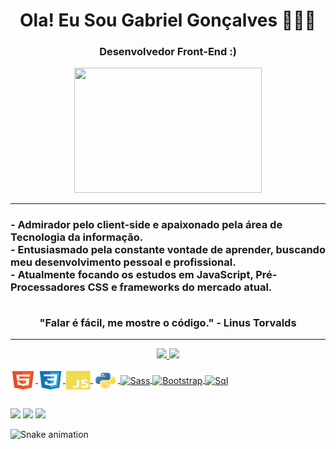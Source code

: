 <h1 align="center"> Ola! Eu Sou Gabriel Gonçalves 👋🏻‍💻</h1>
<h3 align="center"> Desenvolvedor Front-End :)</h3>

<p align="center" >
  
<img  width="300" height="200" src="https://user-images.githubusercontent.com/103828336/174454369-8079155e-fc25-4458-b9f5-ca1f4c4295bf.gif">
  
</p>

<hr>
  <h3> 
- Admirador pelo client-side e apaixonado 
pela área de Tecnologia da informação. 
 <br/>
- Entusiasmado pela constante vontade de aprender, buscando meu 
desenvolvimento pessoal e profissional.
 <br/>
- Atualmente focando os estudos em JavaScript, Pré-Processadores CSS e frameworks do mercado atual.
  <br/>
  <p align="center" >
   <br/>
      "Falar é fácil, me mostre o código."
      - Linus Torvalds
 </p>
  
</h3>

<hr>

<div align="center">
  <a href="https://github.com/GabrielFleckl">
  <img   height="165em" src="https://github-readme-stats.vercel.app/api?username=GabrielFleckl&show_icons=true&theme=github_dark&include_all_commits=true&count_private=true"/>
  <img   height="165em" src="https://github-readme-stats.vercel.app/api/top-langs/?username=GabrielFleckl&layout=compact&langs_count=7&theme=github_dark"/>
</div>
  
  
<div style="display:inline_block"><br>
  <img align="center" alt="HTML" height="30" width="40" src="https://raw.githubusercontent.com/devicons/devicon/master/icons/html5/html5-original.svg">
  <img align="center" alt="CSS" height="30" width="40" src="https://raw.githubusercontent.com/devicons/devicon/master/icons/css3/css3-original.svg">
  <img align="center" alt="Js" height="30" width="40" src="https://raw.githubusercontent.com/devicons/devicon/master/icons/javascript/javascript-plain.svg">
  <img align="center" alt="Python" height="30" width="40" src="https://raw.githubusercontent.com/devicons/devicon/master/icons/python/python-original.svg">
  <img align="center" alt="Sass" height="30" width="40" src="https://cdn.jsdelivr.net/gh/devicons/devicon/icons/sass/sass-original.svg" />  
  <img align="center" alt="Bootstrap" height="30" width="40" src="https://cdn.jsdelivr.net/gh/devicons/devicon/icons/bootstrap/bootstrap-original.svg" />
  <img align="center" alt="Sql" height="30" width="40" src="https://cdn.jsdelivr.net/gh/devicons/devicon/icons/mysql/mysql-original-wordmark.svg" />   
</div>
  
  ##
  
 <div> 
  <a href="https://instagram.com/gabrifleck" target="_blank"><img src="https://img.shields.io/badge/-Instagram-%23E4405F?style=for-the-badge&logo=instagram&logoColor=white" target="_blank"></a>
  <a href = "mailto:gabrielleiteadm@gmail.com"><img src="https://img.shields.io/badge/Gmail-D14836?style=for-the-badge&logo=gmail&logoColor=white" target="_blank"></a>
  <a href="https://www.linkedin.com/in/dev-gabriel-leite/" target="_blank"><img src="https://img.shields.io/badge/-LinkedIn-%230077B5?style=for-the-badge&logo=linkedin&logoColor=white" target="_blank"></a> 
 
  ![Snake animation](https://github.com/GabrielFleckl/GabrielFleckl/blob/output/github-contribution-grid-snake.svg)
 
</div> 

